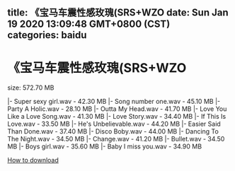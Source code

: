 
title: 《宝马车震性感玫瑰(SRS+WZO
date: Sun Jan 19 2020 13:09:48 GMT+0800 (CST)    
categories: baidu
---

# 《宝马车震性感玫瑰(SRS+WZO
size: 572.70 MB
 
 
|- Super sexy girl.wav - 42.30 MB
|- Song number one.wav - 45.10 MB
|- Party A Holic.wav - 28.10 MB
|- Outta My Head.wav - 41.70 MB
|- Love You Like a Love Song.wav - 41.30 MB
|- Love Story.wav - 34.40 MB
|- If This Is Love.wav - 33.50 MB
|- He's Unbelievable.wav - 44.20 MB
|- Easier Said Than Done.wav - 37.40 MB
|- Disco Boby.wav - 44.00 MB
|- Dancing To The Night.wav - 34.50 MB
|- Change.wav - 41.20 MB
|- Bullet.wav - 34.50 MB
|- Boys girl.wav - 35.60 MB
|- Baby I miss you.wav - 34.90 MB

[How to download](https://bpcam.bemobtrk.com/go/2ceec3aa-1ca2-46d6-b9ff-aaa5c184517c?jno=79)